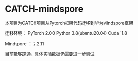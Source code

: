 # CATCH-mindspore

本项目为CATCH项目从Pytorch框架代码迁移到华为Mindspore框架

迁移环境：
PyTorch  2.0.0
Python  3.8(ubuntu20.04)
Cuda  11.8

Mindspore ： 2.2.11

目前能够跑通，具体实验数据仍需要进一步测试